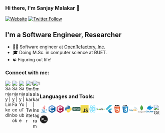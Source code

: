### Hi there, I'm Sanjay Malakar 👋

[![Website](https://img.shields.io/website?label=sanjay.me&style=for-the-badge&url=https%3A%2F%2Fsanjay.me)](https://sanjay.me)
[![Twitter Follow](https://img.shields.io/twitter/follow/19malakar?color=1DA1F2&logo=twitter&style=for-the-badge)](https://twitter.com/intent/follow?original_referer=https%3A%2F%2Fgithub.com%2F19malakar&screen_name=19malakar)

## I'm a Software Engineer, Researcher

- 👨‍💻 Software engineer at [OpenRefactory, Inc.](https://www.openrefactory.com/)
- 🎓 Doing M&#46;Sc&#46; in computer science at BUET.
- ☯️ Figuring out life!

### Connect with me:

[<img align="left" alt="Sanjay | LinkedIn" width="22px" src="https://cdn.jsdelivr.net/npm/simple-icons@v3/icons/linkedin.svg" />][linkedin]
[<img align="left" alt="Sanjay | Facebook" width="22px" src="https://cdn.jsdelivr.net/npm/simple-icons@v3/icons/facebook.svg" />][facebook]
[<img align="left" alt="Sanjay | YouTube" width="22px" src="https://cdn.jsdelivr.net/npm/simple-icons@v3/icons/youtube.svg" />][youtube]
[<img align="left" alt="19malakar | Twitter" width="22px" src="https://cdn.jsdelivr.net/npm/simple-icons@v3/icons/twitter.svg" />][twitter]
[<img align="left" alt="19malakar | Instagram" width="22px" src="https://cdn.jsdelivr.net/npm/simple-icons@v3/icons/instagram.svg" />][instagram]

<br />

### Languages and Tools:

[<img align="left" alt="Java" width="26px" src="https://raw.githubusercontent.com/devicons/devicon/master/icons/java/java-original.svg" />][webdevplaylist]
[<img align="left" alt="C" width="26px" src="https://raw.githubusercontent.com/devicons/devicon/master/icons/c/c-original.svg" />][webdevplaylist]
[<img align="left" alt="C++" width="26px" src="https://raw.githubusercontent.com/devicons/devicon/master/icons/cplusplus/cplusplus-original.svg" />][webdevplaylist]
[<img align="left" alt="Python" width="26px" src="https://raw.githubusercontent.com/devicons/devicon/master/icons/python/python-original.svg" />][webdevplaylist]
[<img align="left" alt="Django" width="26px" src="https://raw.githubusercontent.com/devicons/devicon/master/icons/django/django-original.svg" />][webdevplaylist]
[<img align="left" alt="JavaScript" width="26px" src="https://raw.githubusercontent.com/devicons/devicon/master/icons/javascript/javascript-original.svg" />][webdevplaylist]
[<img align="left" alt="React" width="26px" src="https://raw.githubusercontent.com/devicons/devicon/master/icons/react/react-original.svg" />][webdevplaylist]
[<img align="left" alt="Node.js" width="26px" src="https://raw.githubusercontent.com/devicons/devicon/master/icons/nodejs/nodejs-original-wordmark.svg" />][webdevplaylist]
[<img align="left" alt="Node.js" width="26px" src="https://raw.githubusercontent.com/devicons/devicon/master/icons/flutter/flutter-original.svg" />][webdevplaylist]
[<img align="left" alt="HTML5" width="26px" src="https://raw.githubusercontent.com/devicons/devicon/master/icons/html5/html5-original-wordmark.svg" />][webdevplaylist]
[<img align="left" alt="CSS3" width="26px" src="https://raw.githubusercontent.com/devicons/devicon/master/icons/css3/css3-original-wordmark.svg" />][webdevplaylist]
[<img align="left" alt="MySQL" width="26px" src="https://raw.githubusercontent.com/devicons/devicon/master/icons/mysql/mysql-original-wordmark.svg" />][webdevplaylist]
[<img align="left" alt="MongoDB" width="26px" src="https://raw.githubusercontent.com/devicons/devicon/master/icons/mongodb/mongodb-original-wordmark.svg" />][webdevplaylist]
[<img align="left" alt="Docker" width="26px" src="https://raw.githubusercontent.com/github/explore/78df643247d429f6cc873026c0622819ad797942/topics/docker/docker.png" />][webdevplaylist]
[<img align="left" alt="Git" width="26px" src="https://www.vectorlogo.zone/logos/git-scm/git-scm-icon.svg" />][webdevplaylist]
[<img align="left" alt="Terminal" width="26px" src="https://raw.githubusercontent.com/github/explore/80688e429a7d4ef2fca1e82350fe8e3517d3494d/topics/terminal/terminal.png" />][webdevplaylist]



[facebook]: https://m.me/iamsanjaymalakar
[twitter]: https://twitter.com/19malakar
[youtube]: https://www.youtube.com/channel/UCZoSJhU-tNyEWPFDqXLAaTg
[instagram]: https://instagram.com/19malakar
[linkedin]: https://linkedin.com/in/sanjaymalakar
[webdevplaylist]: https://github.com/iamsanjaymalakar